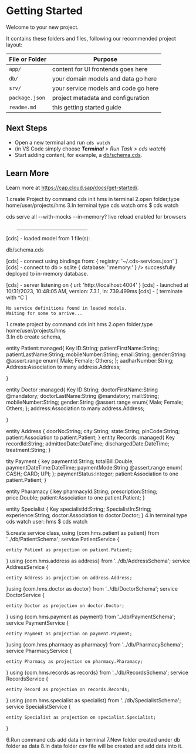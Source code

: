 # Getting Started

Welcome to your new project.

It contains these folders and files, following our recommended project layout:

File or Folder | Purpose
---------|----------
`app/` | content for UI frontends goes here
`db/` | your domain models and data go here
`srv/` | your service models and code go here
`package.json` | project metadata and configuration
`readme.md` | this getting started guide


## Next Steps

- Open a new terminal and run `cds watch` 
- (in VS Code simply choose _**Terminal** > Run Task > cds watch_)
- Start adding content, for example, a [db/schema.cds](db/schema.cds).


## Learn More

Learn more at https://cap.cloud.sap/docs/get-started/.


1.create Project by command cds init hms in terminal
2.open folder,type home/user/projects/hms
3.In terminal type cds watch 
 oms $ cds watch
 
cds serve all --with-mocks --in-memory? 
live reload enabled for browsers 

        ___________________________
 
[cds] - loaded model from 1 file(s):

  db/schema.cds

[cds] - connect using bindings from: { registry: '~/.cds-services.json' }
[cds] - connect to db > sqlite { database: ':memory:' }
/> successfully deployed to in-memory database. 


[cds] - server listening on { url: 'http://localhost:4004' }
[cds] - launched at 10/31/2023, 10:48:05 AM, version: 7.3.1, in: 739.499ms
[cds] - [ terminate with ^C ]


    No service definitions found in loaded models.
    Waiting for some to arrive...

1.create project by command cds init hms
2.open folder,type home/user/projects/hms\
3.In db create schema,

entity Patient:managed{
    Key ID:String;
    patientFirstName:String;
    patientLastName:String;
    mobileNumber:String;
    email:String;
    gender:String @assert.range enum{
        Male;
        Female;
        Others;
    };
    aadharNumber:String;
    Address:Association to many address.Address;
    
}

entity Doctor :managed{
    Key ID:String;
    doctorFirstName:String @mandatory;
    doctorLastName:String @mandatory;
    mail:String;
    mobileNumber:String;
    gender:String @assert.range enum{
        Male;
        Female;
        Others;
    };
    address:Association to many address.Address;

}

entity Address {
    doorNo:String;
    city:String;
    state:String;
    pinCode:String;
    patient:Association  to patient.Patient;
}
entity Records :managed{
    Key recordId:String;
    admittedDate:DateTime;
    dischargedDate:DateTime;
    treatment:String;
}

tity Payment {
    key paymentId:String;
    totalBill:Double;
    paymentDateTime:DateTime;
    paymentMode:String @assert.range enum{
        CASH;
        CARD;
        UPI;
    };
    paymentStatus:Integer;
    patient:Association to one patient.Patient;
}

entity Pharamacy {
    key pharmacyId:String;
    prescription:String;
    price:Double;
    patient:Association to one patient.Patient;
}

entity Specialist {
    Key specialistId:String;
    SpecialistIn:String;
    experience:String;
    doctor:Association to doctor.Doctor;
}
4.In terminal type cds watch 
 user: hms $ cds watch

 5.create service class,
 using {com.hms.patient as patient} from '../db/PatientSchema';
service PatientService {

    entity Patient as projection on patient.Patient;

}
using {com.hms.address as address} from '../db/AddressSchema';
service AddressService {

    entity Address as projection on address.Address;

}using {com.hms.doctor as doctor} from '../db/DoctorSchema';
service DoctorService {

    entity Doctor as projection on doctor.Doctor;

}
using {com.hms.payment as payment} from '../db/PaymentSchema';
service PaymentService {

    entity Payment as projection on payment.Payment;

}using {com.hms.pharmacy as pharmacy} from '../db/PharmacySchema';
service PharmacyService {

    entity Pharmacy as projection on pharmacy.Pharamacy;

}
using {com.hms.records as records} from '../db/RecordsSchema';
service RecordsService {

    entity Record as projection on records.Records;

}
using {com.hms.specialist as specialist} from '../db/SpecialistSchema';
service SpecialistService {

    entity Specialist as projection on specialist.Specialist;

}

6.Run command cds add data in terminal
7.New folder created under db folder as data
8.In data folder csv file will be created and add data into it.